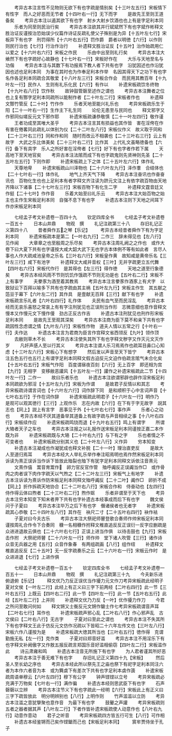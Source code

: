 <!-- { "loadSidebar": true } -->
　　考异古本注言性不见物则无欲下有也字疏是情别矣【十三叶左五行】宋板情下有性字　而人之好恶而无节者【十四叶右一行】无下而字
　　是故先王至则王道备矣
　　考异古本注以遏其欲下有也字　射乡大射乡饮酒也也上有是字足利本同
　　乐者为同至则民治行矣
　　考异古本注欲其并行斌斌然下有也字斌作彬释文胜治证反谨按治恐始误少仪篇作诗证反疏礼使父子殊别是为异【十五叶左七行】宋板异下有也字　刑罚得所【十六叶右五行】罚作爵　爵者以明徳【六行】以作则　则民行治也【七行】行治作治行
　　补遗释文胜治证反【十五叶】治作始疏用仁以爱之【十六叶右六行】宋板之作民
　　乐由中出至则礼行矣
　　考异古本注大飨然下有也字疏好心故静也【十七叶右一行】宋板好作在
　　大乐与天地至名与功偕
　　考异古本注与其数下有功报焉下教人者下共有也字　沿犹因述也作沿犹因也述也足利本同　为事在其时也为作奉足利本作举　名因其得天下之功下有也字名作各足利本同疏合其敬爱【十八叶左三行】宋板合作会　而民用其教百年【十九叶左一行】民作人　生则有礼乐化民【六行】有作以
　　补遗宋板疏饮冬终物【十九叶右八行】饮作秋
　　故钟鼓管磬至述作之谓也
　　考异古本注舞者之位也上复有酂字足利本同疏所以能制作者【二十叶左二行】宋板者作也
　　补遗释文酂竹管反【二十叶】竹作作
　　乐者天地至能兴礼乐也
　　考异宋板疏乐生于阳【二十一叶右一行】生作主下礼生同
　　论伦无患至与民同也
　　释文邪字又作邪同似嗟反元文下邪作耶
　　补遗宋板疏谦恭敬慎【二十一叶左四行】敬作谨
　　王者功成至其唯大圣乎
　　考异古本注言其有损益也其作皆　害在淫侉在作有害在倦畧同此疏礼以体别为仪【二十二叶左八行】宋板仪作义　故义取于同和【二十三叶右三行】同和作和同　随时而改云不相袭也【二十三叶右三行】云上有故字　大武之乐比体美矣【二十三叶右二行】比作其　上代礼文虽略徳备也【六行】备下有具字　乐人之所好害在淫侉者【七行】好下有也字者作若下属
　　天高地下至天地官矣
　　考异古本注法隂而成下有也字疏鬼则先贤神则先圣【二十五叶左五行】下则作即
　　补遗宋板疏上下之体【二十五叶左六行】体作礼
　　天尊地卑
　　补遗宋板疏山川泽物也【二十六叶左九行】泽作羣　合结体也【二十七叶右一行】体作礼
　　地气上齐天气下降
　　考异古本注奋讯也作奋奋讯也　百物化生也也上足利本有者字释文齐注读为跻元文注上有依字疏百物由天地齐降以下诸事【二十七叶左三行】宋板百物下有化生二字
　　补遗释文霆音廷又作挺【二十七叶】作作音
　　乐着大始至曰礼乐云
　　考异古本注大始百物之始主也主作生宋板足利本同　自强不息下有也字
　　补遗古本注则下天地之间耳下作亦宋板足利本同



　　七经孟子考文补遗卷一百四十九
　　钦定四库全书
　　七经孟子考文补遗卷一百五十
　　日本山井鼎
　　物观　撰
　　礼记注疏第三十八
　　存旧礼记正义第四十八
　　昔者舜作五之琴【乐记】
　　考异古本经昔者舜作下有为字足利本同
　　补遗宋板疏本是第二【一叶右九行】二作三　辞未得见也【左八行】见作闻
　　大章章之也至殷周之乐尽矣
　　考异古本注周礼阙之之作也　或作大卷下曰大夏下共有也字谨按大咸大韶大武下无也字古本体例不等有如此者　言尽人事也人作大疏咸池皇帝之乐名【三叶右六行】宋板皇作黄　故知咸是黄帝乐名【三叶左三行】咸下有池字
　　补遗释文大咸并音权【三叶】无并字疏更立五代舞【四叶右六行】宋板代作行　是其得也【左三行】得作徳
　　天地之道至行象德矣
　　考异古本经风雨不节则饥饥作饿疏不节则无功是也【五叶右二行】宋板不上有事字
　　夫豢豕为酒至着其教焉
　　考异古本注言豢豕作酒豕上有犬字　以致狱讼下百拜以喻多下共有也字疏由其主祸【五叶左九行】宋板主作生　其五献之笾豆于幕下【六叶左二行】其作具　是壹献无百拜【三行】献下有也字
　　补遗宋板疏言乐礼者【六叶右四行】礼作体
　　夫民有血气至而民淫乱
　　考异古本经而无哀乐喜怒之常哀上有有字注刑犹见也正误刑当作形　志微意细也意作音释文慢本又作慢元文下慢作僈　劲古正反古作吉
　　补遗古本注刑犹见也刑作形宋板足利本同
　　是故先王至观其深矣
　　考异古本注商为臣下莫不和亲下共有也字疏因性念虑谓之情【九叶左八行】宋板性作物　道夫人情以五常之行【十叶右一行】夫作达
　　补遗古本注言为君商为臣言作宫释文省西领反【九叶】领作顶
　　去敝则草木不长
　　考异古本注使失其所下有也字释文秽字又作灭元文灭作岁
　　凡奸声感人至以行其义
　　考异古本注谓人乐习焉焉作也疏耳目鼻口心知虑【十三叶左六行】宋板心下有想字
　　然后发以声音至天下皆宁
　　考异古本注五色五行也五行上有谓字足利本同释文假古迫反元文迫作伯疏言隂气未合化矣【十五叶右五行】宋板气作阳　百度谓昼夜百刻【六行】无上百字　即还相为宫【九行】无相字　变移敝恶讙风【十五叶左一行】讙作之补遗宋板疏此二节【十四叶左一行】二作一
　　故曰乐者乐也
　　补遗古本注欲谓邪辟也辟作淫宋板足利本同疏欲为邪淫【十五叶左九行】宋板为作谓
　　是故君子反情以和其志
　　考异宋板疏诗谓言词也【十六叶左六行】词作辞下同　是和顺积于心中言词声音【十七叶右五行】于作在词作辞
　　补遗宋板疏此明君子【十六叶左一行】明作乃　是观可以观其徳行【三行】上观作乐　志在内故【六行】在下有于字无故字　説其志也【同上】説上有言字　恶事见于外【十七叶右七行】事作声
　　乐者心之动也
　　考异古本经不厌其道备举其道备上有故字疏与声音相续之事【十八叶右四行】宋板续作应
　　补遗宋板疏鸣铙而退【十九叶右五行】鸣上有谓字
　　所谓大辂者天子之车也
　　考异古本注报之以礼报作送宋板足利本同谨按正嘉二本作既为非
　　补遗宋板疏既与大辂【二十叶右九行】与下有之字
　　乐也者情之不可变者也
　　补遗宋板疏分别其义也【二十叶左八行】义作异
　　穷本知变
　　补遗古本注凝成也作凝犹成也释文补脱【二十一叶】理治直吏反
　　是故大人至道归焉耳
　　考异古本经大人举礼乐举作奉注昭焉明也焉作然宋板足利本同　诉读为熹正误诉当作诉下皆放此殈裂也殈下有犹字足利本同释文诉依注音熹元
　　文熹作僖　鬻音育鬻作　卵力官反官作管　殈呼阗反正误阗当作□　或作骨肉之肉者误下肉作字疏天以气煦之【二十二叶左三行】宋板气上有地字
　　补遗古本注诉读为熹诉作防宋板足利本同释文殈呼阗反【二十二叶】阗作□　卵折不成【同上】折作拆疏天地协合【二十二叶右八行】宋板合作和　侍奋动也【左四行】侍作得云体曰煦者【二十三叶右二行】煦作妪
　　乐者非谓至于天下也
　　考异古本注穷本知变下知末者畀下共有也字补遗古本经事成而后下有也字
　　魏文侯问于子夏曰
　　考异古本注毕万之后下有也字　僭诸侯者也无者字
　　补遗宋板疏其心恭敬【二十四叶左八行】其作在　袂尺二寸【二十五叶右四行】袂作袪
　　子夏对曰今夫古乐
　　考异古本注大祭祀师瞽登歌合奏师作帅宋板足利本同谨按周礼合作令下合奏同　穅一名相穅作拊释文椎直追反反正误衍一反字应删疏是众进进退故云俱也【二十六叶右七行】正误上进当作俱　以待击鼓也【九行】宋板击作拊　大祭祀师瞽【二十六叶左一行】师作帅　堂下诸人吹管【三行】诸作诗　众音无兵器之用【五行】众音作象春　有两组疏画【八行】组作纽
　　补遗释文椎直追反反【二十五叶】无一反字疏奏乐之云【二十六叶右一行】宋板云作时　是众进进退【七行】上进作俱









　　七经孟子考文补遗卷一百五十
　　钦定四库全书
　　七经孟子考文补遗卷一百五十一
　　日本山井鼎
　　物观　撰
　　礼记注疏第三十九
　　今夫新乐进俯退俯【乐记】
　　释文优乃力反正误优当作獶力元文作刀考异宋板疏此经明子夏对文侯【一叶左二行】此经上有正义曰三字下前两经【二叶右四行】此一节【三叶右五行】上既云【四叶右二行】此一节【四叶左一行】此一节【五叶右五行】此经【五叶左二行】上并同
　　补遗释文优乃力反【一叶】优作獶力作刀
　　今君之所问至敢问何如
　　释文锵又士衡反元文锵作鎗士作七考异宋板疏谓音声耳【二叶右七行】耳作也
　　补遗宋板疏声邪心乱【二叶右八行】作心邪声乱　古文侯曰【二叶右八行】无古字
　　子夏对曰至此之谓也
　　考异古本注不失其所下有也字释文王此于仿反元文仿作况疏以下皆昭二十六年左传文也【三叶左八行】宋板六作八谨按为是
　　补遗宋板疏大徳其所当也【三叶右五行】徳作得　克谓勤施无私【左一行】克作类
　　子夏对曰郑音好滥
　　考异古本注不用淫乐下有也字释文补阙傲字又作敖五报反疏言郑国乐音好滥相偷窃【四叶左二行】宋板滥作此
　　诗云肃雍和鸣
　　补遗古本注音无所施下有也字
　　为人君者谨其所好恶
　　考异古本注于善无难下有也字
　　存旧礼记正义第四十九【宋板】
　　然后圣人至长幼之序也
　　考异古本经此所以祭先王之庙也祭下有祀字足利本同注六者为本作六者音为本　或为簨虡下有差次下共有也字足利本虡作簴
　　补遣宋板疏周语单穆云【六叶左四行】穆下有公字
　　钟声铿铿以立号
　　考异宋板疏必充满于万物矣【七叶右一行】满作徧
　　补遗古本经则思武臣下有也字
　　石声磬磬以立辨
　　考异古本注节义下有也字疏此一经明【六行】宋板此上有正义曰三字下疏皆放此　明分明辨别也【八行】上明作则
　　竹声滥滥以立防
　　考异古本注滥之意犹擥聚也意作音　为最下有也字
　　鼓鼙之声讙
　　考异宋板疏则五者之器者据其声【八叶左二行】下者作皆补遗宋板疏使人动意作也【八叶右九行】动意作意动
　　君子之听音
　　考异宋板疏四方皆五行可生【八行】可作相
　　补遗古本经鉴锵而己矣作铿鎗而己也【宋板足利本同】
　　賔牟贾侍坐于孔子
